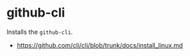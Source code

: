 # github-cli

Installs the `github-cli`.

* https://github.com/cli/cli/blob/trunk/docs/install_linux.md
